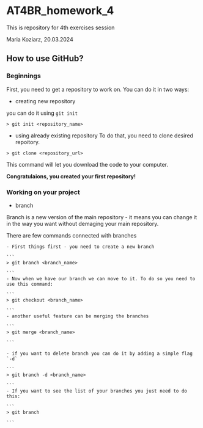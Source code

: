 # AT4BR_homework_4
This is repository for 4th exercises session 

Maria Koziarz, 20.03.2024

## How to use GitHub?
### Beginnings
First, you need to get a repository to work on. You can do it in two ways:
- creating new repository

you can do it using `git init`

```
> git init <repository_name>

```
- using already existing repository
To do that, you need to clone desired repoitory.

```
> git clone <repository_url>

```
This command will let you download the code to your computer.

**Congratulaions, you created your first repository!**

### Working on your project
- branch

Branch is a new version of the main repository - it means you can change it in the way you want without demaging your main repository. 

There are few commands connected with branches

    - First things first - you need to create a new branch

    ```
    > git branch <branch_name>

    ```
    - Now when we have our branch we can move to it. To do so you need to use this command:

    ```
    > git checkout <branch_name>

    ```
    - another useful feature can be merging the branches

    ```
    > git merge <branch_name>

    ```

    - if you want to delete branch you can do it by adding a simple flag `-d`

    ```
    > git branch -d <branch_name>

    ```
    - If you want to see the list of your branches you just need to do this:

    ```
    > git branch

    ```

